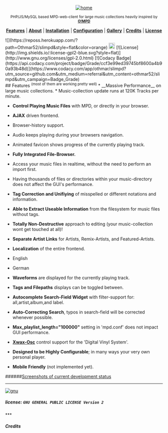<p align="center"><a name="top" href="https://github.com/othmar52/slimpd/wiki"><img alt="home" src="https://github.com/othmar52/slimpd/raw/master/skin/default/img/slimpd_logo_moustache_v2.png"></a></p>
<p align="center"><sup>PHP/JS/MySQL based MPD-web-client for large music collections
heavily inspired by <a href="http://ompd.pl"><strong>O!MPD</strong></a></sup></p>
<p align="center">
<b><a href="#features">Features</a></b>
|
<b><a href="https://github.com/othmar52/slimpd/wiki/About">About</a></b>
|
<b><a href="https://github.com/othmar52/slimpd/wiki/Installation">Installation</a></b>
|
<b><a href="https://github.com/othmar52/slimpd/wiki/Configuration">Configuration</a></b>
|
<b><a href="https://github.com/othmar52/slimpd/wiki/Gallery">Gallery</a></b>
|
<b><a href="https://github.com/othmar52/slimpd/wiki/_Footer/#credits">Credits</a></b>
|
<b><a href="https://github.com/othmar52/slimpd/wiki/_Footer/#license-gnu-general-public-license-version-2">License</a></b>
</p>
   ![](https://reposs.herokuapp.com/?path=Othmar52/slimpd&style=flat&color=orange)  <a href="https://badge.fury.io/gh/othmar52%2Fslimpd"><img src="https://badge.fury.io/gh/othmar52%2Fslimpd.svg" alt="GitHub version" height="20"/></a>  [![License](http://img.shields.io/:license-gpl2-blue.svg?style=flat)](http://www.gnu.org/licenses/gpl-2.0.html)  [![Codacy Badge](https://api.codacy.com/project/badge/Grade/ccf3e99ed39745bf8600a4b90a93b48d)](https://www.codacy.com/app/othmar/slimpd?utm_source=github.com&amp;utm_medium=referral&amp;utm_content=othmar52/slimpd&amp;utm_campaign=Badge_Grade)    

<br>
## Features 
<sup>(most of them are working pretty well)</sup>
* __Massive Performance__ on large music collections.
 * Music-collection update runs at 120K Tracks per minute.

* __Control Playing Music Files__ with MPD, or directly in your browser.

* __AJAX__ driven frontend.
 * Browser-history support.
 * Audio keeps playing during your browsers navigation.
 * Animated favicon shows progress of the currently playing track.
 
* __Fully Integrated File-Browser.__
 * Access your music files in realtime, without the need to perform an import first.
 * Having thousands of files or directories within your music-directory does not affect the GUI's performance.

* __Tag Correction and Unifiying__ of misspelled or different notations and information.

* __Able to Extract Useable Information__ from the filesystem for music files without tags.

* __Totally Non-Destructive__ approach to editing (your music-collection wont get touched at all)!

* __Separate Artist Links__ for Artists, Remix-Artists, and Featured-Artists.

* __Localization__ of the entire frontend.
 * English
 * German
 
* __Waveforms__ are displayed for the currently playing track.

* __Tags and Filepaths__ displays can be toggled between.

* __Autocomplete Search-Field Widget__ with filter-support for: all,artist,album,and label.

* __Auto-Correcting Search__, typos in search-field will be corrected whenever possible.

* __Max_playlist_length="100000"__ setting in 'mpd.conf' does not impact GUI performance.

* [__Xwax-Osc__](https://github.com/oligau/xwax-1.5-osc) control support for the 'Digital Vinyl System'.

* __Designed to be Highly Configurable__; in many ways your very own personal player.

* __Mobile Friendly__ (not implemented yet).



######[Screenshots of current development status](https://github.com/othmar52/slimpd/wiki/Gallery)

***

<p align="left"> <a name="left" href="https://www.gnu.org/licenses/old-licenses/gpl-2.0.en.html"><img border="0" alt="gnu" src="https://github.com/othmar52/slimpd/raw/master/skin/default/img/29516-44947-gpl-gnu.jpg"></a><h5 id="license">license: <code>GNU GENERAL PUBLIC LICENSE Version 2</code></h5></p>
***
<h5 id="Credits">Credits</h5>


